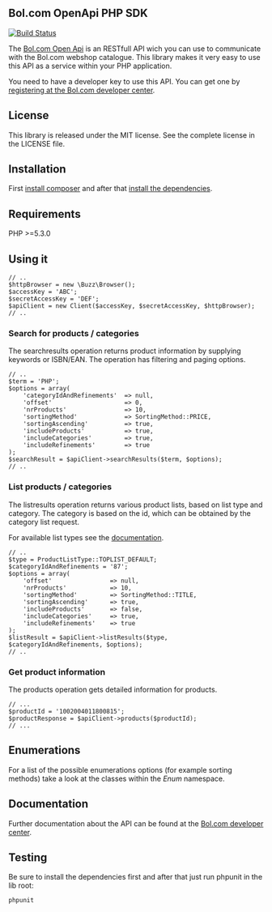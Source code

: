 ## Bol.com OpenApi PHP SDK

[![Build Status](https://secure.travis-ci.org/netvlies/bol-openapi-php-sdk.png)](http://travis-ci.org/netvlies/bol-openapi-php-sdk)

The [Bol.com Open Api](http://developers.bol.com/documentatie/handleiding/) is an RESTfull API wich you can use to communicate with the Bol.com webshop catalogue. This library makes it very easy to use this API as a service within your PHP application.

You need to have a developer key to use this API. You can get one by [registering at the Bol.com developer center](https://developers.bol.com/inloggen/?action=register).

## License
This library is released under the MIT license. See the complete license in the LICENSE file.

## Installation
First [install composer](http://getcomposer.org/doc/01-basic-usage.md#installation) and after that [install the dependencies](http://getcomposer.org/doc/01-basic-usage.md#installing-dependencies).

## Requirements
PHP >=5.3.0

## Using it

    // ..
    $httpBrowser = new \Buzz\Browser();
    $accessKey = 'ABC';
    $secretAccessKey = 'DEF';
    $apiClient = new Client($accessKey, $secretAccessKey, $httpBrowser);
    // ..
  
### Search for products / categories
The searchresults operation returns product information by supplying keywords or ISBN/EAN. The operation has filtering and paging options.
    
    // ..
    $term = 'PHP';
    $options = array(
        'categoryIdAndRefinements'  => null,
        'offset'                    => 0,
        'nrProducts'                => 10,
        'sortingMethod'             => SortingMethod::PRICE,
        'sortingAscending'          => true,
        'includeProducts'           => true,
        'includeCategories'         => true,
        'includeRefinements'        => true
    );
    $searchResult = $apiClient->searchResults($term, $options);
    // ..

### List products / categories
The listresults operation returns various product lists, based on list type and category. The category is based on the id, which can be obtained by the category list request.

For available list types see the [documentation](http://developers.bol.com/documentatie/handleiding/).

    // ..
    $type = ProductListType::TOPLIST_DEFAULT;
    $categoryIdAndRefinements = '87';
    $options = array(
        'offset'                => null,
        'nrProducts'            => 10,
        'sortingMethod'         => SortingMethod::TITLE,
        'sortingAscending'      => true,
        'includeProducts'       => false,
        'includeCategories'     => true,
        'includeRefinements'    => true
    );
    $listResult = $apiClient->listResults($type, $categoryIdAndRefinements, $options);
    // ..

### Get product information
The products operation gets detailed information for products.

    // ...
    $productId = '1002004011800815';
    $productResponse = $apiClient->products($productId);
    // ...

## Enumerations
For a list of the possible enumerations options (for example sorting methods) take a look at the classes within the *Enum* namespace.

## Documentation
Further documentation about the API can be found at the [Bol.com developer center](http://developers.bol.com/documentatie/handleiding/).

## Testing
Be sure to install the dependencies first and after that just run phpunit in the lib root:

    phpunit

